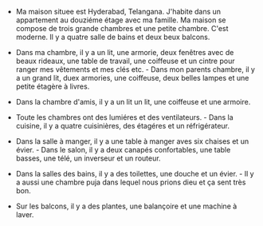 - Ma maison situee est Hyderabad, Telangana. J'habite dans un appartement au douziéme étage avec ma famille. Ma maison se compose de trois grande chambres et une petite chambre. C'est moderne. Il y a quatre salle de bains et deux beux balcons.

 - Dans ma chambre, il y a un lit, une armorie, deux fenêtres avec de beaux rideaux, une table de travail, une coiffeuse et un cintre pour ranger mes vêtements et mes clés etc. - Dans mon parents chambre, il y a un grand lit, duex armories, une coiffeuse, deux belles lampes et une petite étagère à livres.

 - Dans la chambre d'amis, il y a un lit un lit, une coiffeuse et une armoire.

 - Toute les chambres ont des lumiéres et des ventilateurs. - Dans la cuisine, il y a quatre cuisinières, des étagéres et un réfrigérateur.

 - Dans la salle à manger, il y a une table à manger aves six chaises et un évier. - Dans le salon, il y a deux canapés confortables, une table basses, une télé, un inverseur et un routeur.

 - Dans la salles des bains, il y a des toilettes, une douche et un évier. - Il y a aussi une chambre puja dans lequel nous prions dieu et ça sent très bon.

- Sur les balcons, il y a des plantes, une balançoire et une machine à laver.